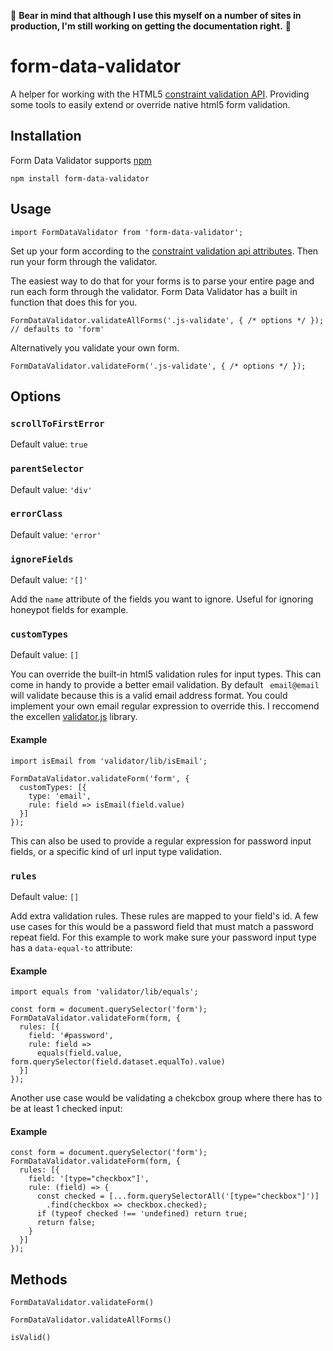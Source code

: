 🔧 **Bear in mind that although I use this myself on a number of sites in production, I'm still working on getting the documentation right.** 🔧

# form-data-validator
A helper for working with the HTML5 [constraint validation API](https://html.spec.whatwg.org/multipage/form-control-infrastructure.html#the-constraint-validation-api). Providing some tools to easily extend or override native html5 form validation.

## Installation
Form Data Validator supports [npm](https://www.npmjs.com/package/form-data-validator)
```
npm install form-data-validator
```

## Usage
```
import FormDataValidator from 'form-data-validator';
```

Set up your form according to the [constraint validation api attributes](https://developer.mozilla.org/en-US/docs/Web/Guide/HTML/HTML5/Constraint_validation#Validation-related_attributes). Then run your form through the validator.

The easiest way to do that for your forms is to parse your entire page and run each form through the validator. Form Data Validator has a built in function that does this for you.

```
FormDataValidator.validateAllForms('.js-validate', { /* options */ }); // defaults to 'form'
```

Alternatively you validate your own form.

```
FormDataValidator.validateForm('.js-validate', { /* options */ });
```

## Options

### ```scrollToFirstError```
Default value: ```true```

### ```parentSelector```
Default value: ```'div'```

### ```errorClass```
Default value: ```'error'```

### ```ignoreFields```
Default value: ```'[]'```

Add the `name` attribute of the fields you want to ignore. Useful for ignoring honeypot fields for example.

### ```customTypes```

Default value: ```[]```

You can override the built-in html5 validation rules for input types. This can come in handy to provide a better email validation. By default `
email@email` will validate because this is a valid email address format. You could implement your own email regular expression to override this. I reccomend the excellen [validator.js](https://github.com/chriso/validator.js/) library.

#### Example
```
import isEmail from 'validator/lib/isEmail';

FormDataValidator.validateForm('form', { 
  customTypes: [{
    type: 'email',
    rule: field => isEmail(field.value)
  }]
});
```

This can also be used to provide a regular expression for password input fields, or a specific kind of url input type validation.

### ```rules```

Default value: ```[]```

Add extra validation rules. These rules are mapped to your field's id. A few use cases for this would be a password field that must match a password repeat field. For this example to work make sure your password input type has a `data-equal-to` attribute:

#### Example
```
import equals from 'validator/lib/equals';

const form = document.querySelector('form');
FormDataValidator.validateForm(form, {
  rules: [{
    field: '#password',
    rule: field =>
      equals(field.value, form.querySelector(field.dataset.equalTo).value)
  }]
});
```

Another use case would be validating a chekcbox group where there has to be at least 1 checked input:

#### Example
```
const form = document.querySelector('form');
FormDataValidator.validateForm(form, {
  rules: [{
    field: '[type="checkbox"]',
    rule: (field) => {
      const checked = [...form.querySelectorAll('[type="checkbox"]')]
        .find(checkbox => checkbox.checked);
      if (typeof checked !== 'undefined) return true;
      return false;
    }
  }]
});
```

## Methods

```FormDataValidator.validateForm()```

```FormDataValidator.validateAllForms()```

```isValid()```
